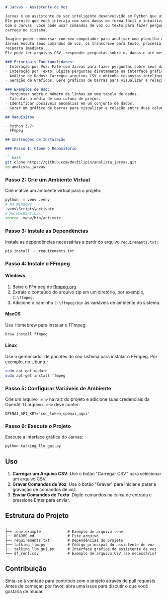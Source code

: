 ```markdown
# Jarvas - Assistente de Voz

Jarvas é um assistente de voz inteligente desenvolvido em Python que utiliza a API da OpenAI.
Ele permite que você interaja com seus dados de forma fácil e intuitiva.
Com o Jarvas, você pode usar comandos de voz ou texto para fazer perguntas e obter respostas sobre os dados que você
carrega no sistema.

Imagine poder conversar com seu computador para analisar uma planilha de dados, sem precisar escrever códigos complicados.
Jarvas escuta seus comandos de voz, os transcreve para texto, processa a solicitação usando a API da OpenAI e fornece uma
resposta imediata.
Ele pode ler arquivos CSV, responder perguntas sobre os dados e até mesmo falar as respostas para você.

### Principais Funcionalidades:
- Interação por Voz: Fale com Jarvas para fazer perguntas sobre seus dados.
- Interação por Texto: Digite perguntas diretamente na interface gráfica.
- Análise de Dados: Carregue arquivos CSV e obtenha respostas inteligentes sobre seus dados.
- Geração de Gráficos: Gere gráficos de barras para visualizar a relação entre duas colunas de dados.

### Exemplos de Uso:
- Perguntar sobre o número de linhas em uma tabela de dados.
- Calcular a média de uma coluna de preços.
- Identificar possíveis anomalias em um conjunto de dados.
- Gerar um gráfico de barras para visualizar a relação entre duas colunas.

## Requisitos

- Python 3.7+
- FFmpeg

## Instruções de Instalação

### Passo 1: Clone o Repositório

```bash
git clone https://github.com/devfilipin/analista_jarvas.git
cd analista_jarvas
```

### Passo 2: Crie um Ambiente Virtual

Crie e ative um ambiente virtual para o projeto:

```bash
python -m venv .venv
# No Windows
.venv\Scripts\activate
# No MacOS/Linux
source .venv/bin/activate
```

### Passo 3: Instale as Dependências

Instale as dependências necessárias a partir do arquivo `requirements.txt`:

```bash
pip install -r requirements.txt
```

### Passo 4: Instale o FFmpeg

#### Windows

1. Baixe o FFmpeg de [ffmpeg.org](https://ffmpeg.org/download.html).
2. Extraia o conteúdo do arquivo zip em um diretório, por exemplo, `C:\ffmpeg`.
3. Adicione o caminho `C:\ffmpeg\bin` às variáveis de ambiente do sistema.

#### MacOS

Use Homebrew para instalar o FFmpeg:

```bash
brew install ffmpeg
```

#### Linux

Use o gerenciador de pacotes do seu sistema para instalar o FFmpeg. Por exemplo, no Ubuntu:

```bash
sudo apt-get update
sudo apt-get install ffmpeg
```

### Passo 5: Configurar Variáveis de Ambiente

Crie um arquivo `.env` na raiz do projeto e adicione suas credenciais da OpenAI. O arquivo `.env` deve conter:

```
OPENAI_API_KEY='seu_token_openai_aqui'
```

### Passo 6: Execute o Projeto

Execute a interface gráfica do Jarvas:

```bash
python talking_llm_gui.py
```

## Uso

1. **Carregar um Arquivo CSV**: Use o botão "Carregar CSV" para selecionar um arquivo CSV.
2. **Gravar Comandos de Voz**: Use o botão "Gravar" para iniciar e parar a gravação de comandos de voz.
3. **Enviar Comandos de Texto**: Digite comandos na caixa de entrada e pressione Enter para enviar.

## Estrutura do Projeto

```
.
├── .env.example            # Exemplo de arquivo .env
├── README.md               # Este arquivo
├── requirements.txt        # Dependências do projeto
├── talking_llm.py          # Código principal do assistente de voz
├── talking_llm_gui.py      # Interface gráfica do assistente de voz
└── df_rent.csv             # Exemplo de arquivo CSV (se necessário)
```

## Contribuição

Sinta-se à vontade para contribuir com o projeto através de pull requests. Antes de começar, por favor, abra uma issue para discutir o que você gostaria de mudar.
